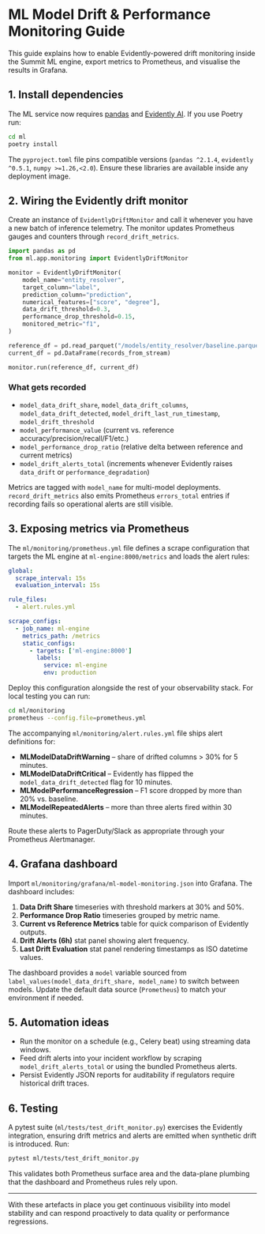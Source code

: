 # ML Model Drift & Performance Monitoring Guide

This guide explains how to enable Evidently-powered drift monitoring inside the Summit ML engine, export metrics to Prometheus, and visualise the results in Grafana.

## 1. Install dependencies

The ML service now requires [pandas](https://pandas.pydata.org/) and [Evidently AI](https://www.evidentlyai.com/). If you use Poetry run:

```bash
cd ml
poetry install
```

The `pyproject.toml` file pins compatible versions (`pandas ^2.1.4`, `evidently ^0.5.1`, `numpy >=1.26,<2.0`). Ensure these libraries are available inside any deployment image.

## 2. Wiring the Evidently drift monitor

Create an instance of `EvidentlyDriftMonitor` and call it whenever you have a new batch of inference telemetry. The monitor updates Prometheus gauges and counters through `record_drift_metrics`.

```python
import pandas as pd
from ml.app.monitoring import EvidentlyDriftMonitor

monitor = EvidentlyDriftMonitor(
    model_name="entity_resolver",
    target_column="label",
    prediction_column="prediction",
    numerical_features=["score", "degree"],
    data_drift_threshold=0.3,
    performance_drop_threshold=0.15,
    monitored_metric="f1",
)

reference_df = pd.read_parquet("/models/entity_resolver/baseline.parquet")
current_df = pd.DataFrame(records_from_stream)

monitor.run(reference_df, current_df)
```

### What gets recorded

* `model_data_drift_share`, `model_data_drift_columns`, `model_data_drift_detected`, `model_drift_last_run_timestamp`, `model_drift_threshold`
* `model_performance_value` (current vs. reference accuracy/precision/recall/F1/etc.)
* `model_performance_drop_ratio` (relative delta between reference and current metrics)
* `model_drift_alerts_total` (increments whenever Evidently raises `data_drift` or `performance_degradation`)

Metrics are tagged with `model_name` for multi-model deployments. `record_drift_metrics` also emits Prometheus `errors_total` entries if recording fails so operational alerts are still visible.

## 3. Exposing metrics via Prometheus

The `ml/monitoring/prometheus.yml` file defines a scrape configuration that targets the ML engine at `ml-engine:8000/metrics` and loads the alert rules:

```yaml
global:
  scrape_interval: 15s
  evaluation_interval: 15s

rule_files:
  - alert.rules.yml

scrape_configs:
  - job_name: ml-engine
    metrics_path: /metrics
    static_configs:
      - targets: ['ml-engine:8000']
        labels:
          service: ml-engine
          env: production
```

Deploy this configuration alongside the rest of your observability stack. For local testing you can run:

```bash
cd ml/monitoring
prometheus --config.file=prometheus.yml
```

The accompanying `ml/monitoring/alert.rules.yml` file ships alert definitions for:

* **MLModelDataDriftWarning** – share of drifted columns > 30% for 5 minutes.
* **MLModelDataDriftCritical** – Evidently has flipped the `model_data_drift_detected` flag for 10 minutes.
* **MLModelPerformanceRegression** – F1 score dropped by more than 20% vs. baseline.
* **MLModelRepeatedAlerts** – more than three alerts fired within 30 minutes.

Route these alerts to PagerDuty/Slack as appropriate through your Prometheus Alertmanager.

## 4. Grafana dashboard

Import `ml/monitoring/grafana/ml-model-monitoring.json` into Grafana. The dashboard includes:

1. **Data Drift Share** timeseries with threshold markers at 30% and 50%.
2. **Performance Drop Ratio** timeseries grouped by metric name.
3. **Current vs Reference Metrics** table for quick comparison of Evidently outputs.
4. **Drift Alerts (6h)** stat panel showing alert frequency.
5. **Last Drift Evaluation** stat panel rendering timestamps as ISO datetime values.

The dashboard provides a `model` variable sourced from `label_values(model_data_drift_share, model_name)` to switch between models. Update the default data source (`Prometheus`) to match your environment if needed.

## 5. Automation ideas

* Run the monitor on a schedule (e.g., Celery beat) using streaming data windows.
* Feed drift alerts into your incident workflow by scraping `model_drift_alerts_total` or using the bundled Prometheus alerts.
* Persist Evidently JSON reports for auditability if regulators require historical drift traces.

## 6. Testing

A pytest suite (`ml/tests/test_drift_monitor.py`) exercises the Evidently integration, ensuring drift metrics and alerts are emitted when synthetic drift is introduced. Run:

```bash
pytest ml/tests/test_drift_monitor.py
```

This validates both Prometheus surface area and the data-plane plumbing that the dashboard and Prometheus rules rely upon.

---

With these artefacts in place you get continuous visibility into model stability and can respond proactively to data quality or performance regressions.
